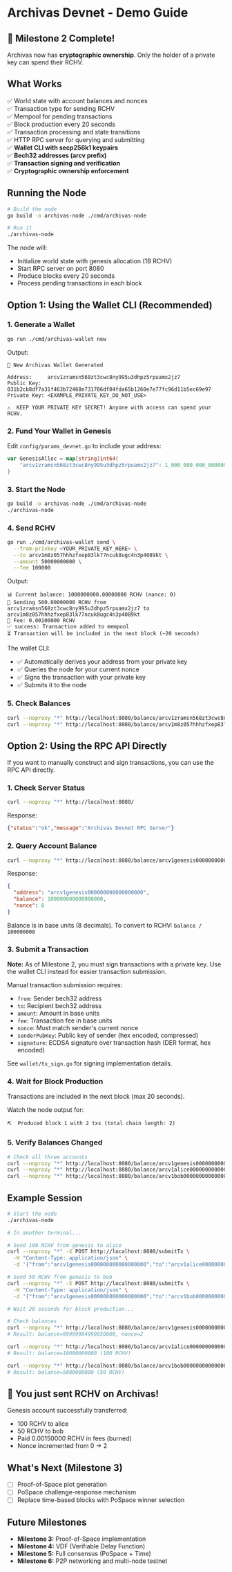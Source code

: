 # Archivas Devnet - Demo Guide

## 🔐 Milestone 2 Complete!

Archivas now has **cryptographic ownership**. Only the holder of a private key can spend their RCHV.

## What Works

✅ World state with account balances and nonces  
✅ Transaction type for sending RCHV  
✅ Mempool for pending transactions  
✅ Block production every 20 seconds  
✅ Transaction processing and state transitions  
✅ HTTP RPC server for querying and submitting  
✅ **Wallet CLI with secp256k1 keypairs**  
✅ **Bech32 addresses (arcv prefix)**  
✅ **Transaction signing and verification**  
✅ **Cryptographic ownership enforcement**  

## Running the Node

```bash
# Build the node
go build -o archivas-node ./cmd/archivas-node

# Run it
./archivas-node
```

The node will:
- Initialize world state with genesis allocation (1B RCHV)
- Start RPC server on port 8080
- Produce blocks every 20 seconds
- Process pending transactions in each block

## Option 1: Using the Wallet CLI (Recommended)

### 1. Generate a Wallet

```bash
go run ./cmd/archivas-wallet new
```

Output:
```
🔐 New Archivas Wallet Generated

Address:     arcv1zramsn568zt3cwc8ny995u3dhpz5rpuamx2jz7
Public Key:  031b2cb8df7a31f463b72468e731786df04fda65b1260e7e77fc96d11b5ec69e97
Private Key: <EXAMPLE_PRIVATE_KEY_DO_NOT_USE>

⚠️  KEEP YOUR PRIVATE KEY SECRET! Anyone with access can spend your RCHV.
```

### 2. Fund Your Wallet in Genesis

Edit `config/params_devnet.go` to include your address:

```go
var GenesisAlloc = map[string]int64{
    "arcv1zramsn568zt3cwc8ny995u3dhpz5rpuamx2jz7": 1_000_000_000_00000000, // 1B RCHV
}
```

### 3. Start the Node

```bash
go build -o archivas-node ./cmd/archivas-node
./archivas-node
```

### 4. Send RCHV

```bash
go run ./cmd/archivas-wallet send \
  --from-privkey <YOUR_PRIVATE_KEY_HERE> \
  --to arcv1m8z057hhhzfxep83lk77ncuk8ugc4n3p4089kt \
  --amount 50000000000 \
  --fee 100000
```

Output:
```
📊 Current balance: 1000000000.00000000 RCHV (nonce: 0)
📝 Sending 500.00000000 RCHV from arcv1zramsn568zt3cwc8ny995u3dhpz5rpuamx2jz7 to arcv1m8z057hhhzfxep83lk77ncuk8ugc4n3p4089kt
💸 Fee: 0.00100000 RCHV
✅ success: Transaction added to mempool
⏳ Transaction will be included in the next block (~20 seconds)
```

The wallet CLI:
- ✅ Automatically derives your address from your private key
- ✅ Queries the node for your current nonce
- ✅ Signs the transaction with your private key
- ✅ Submits it to the node

### 5. Check Balances

```bash
curl --noproxy "*" http://localhost:8080/balance/arcv1zramsn568zt3cwc8ny995u3dhpz5rpuamx2jz7
curl --noproxy "*" http://localhost:8080/balance/arcv1m8z057hhhzfxep83lk77ncuk8ugc4n3p4089kt
```

## Option 2: Using the RPC API Directly

If you want to manually construct and sign transactions, you can use the RPC API directly.

### 1. Check Server Status

```bash
curl --noproxy "*" http://localhost:8080/
```

Response:
```json
{"status":"ok","message":"Archivas Devnet RPC Server"}
```

### 2. Query Account Balance

```bash
curl --noproxy "*" http://localhost:8080/balance/arcv1genesis000000000000000000
```

Response:
```json
{
  "address": "arcv1genesis000000000000000000",
  "balance": 100000000000000000,
  "nonce": 0
}
```

Balance is in base units (8 decimals). To convert to RCHV: `balance / 100000000`

### 3. Submit a Transaction

**Note:** As of Milestone 2, you must sign transactions with a private key. Use the wallet CLI instead for easier transaction submission.

Manual transaction submission requires:
- `from`: Sender bech32 address
- `to`: Recipient bech32 address
- `amount`: Amount in base units
- `fee`: Transaction fee in base units
- `nonce`: Must match sender's current nonce
- `senderPubKey`: Public key of sender (hex encoded, compressed)
- `signature`: ECDSA signature over transaction hash (DER format, hex encoded)

See `wallet/tx_sign.go` for signing implementation details.

### 4. Wait for Block Production

Transactions are included in the next block (max 20 seconds).

Watch the node output for:
```
⛏️  Produced block 1 with 2 txs (total chain length: 2)
```

### 5. Verify Balances Changed

```bash
# Check all three accounts
curl --noproxy "*" http://localhost:8080/balance/arcv1genesis000000000000000000
curl --noproxy "*" http://localhost:8080/balance/arcv1alice00000000000000000000
curl --noproxy "*" http://localhost:8080/balance/arcv1bob000000000000000000000
```

## Example Session

```bash
# Start the node
./archivas-node

# In another terminal...

# Send 100 RCHV from genesis to alice
curl --noproxy "*" -X POST http://localhost:8080/submitTx \
  -H "Content-Type: application/json" \
  -d '{"from":"arcv1genesis000000000000000000","to":"arcv1alice00000000000000000000","amount":10000000000,"fee":100000,"nonce":0}'

# Send 50 RCHV from genesis to bob
curl --noproxy "*" -X POST http://localhost:8080/submitTx \
  -H "Content-Type: application/json" \
  -d '{"from":"arcv1genesis000000000000000000","to":"arcv1bob000000000000000000000","amount":5000000000,"fee":50000,"nonce":1}'

# Wait 20 seconds for block production...

# Check balances
curl --noproxy "*" http://localhost:8080/balance/arcv1genesis000000000000000000
# Result: balance=99999984999850000, nonce=2

curl --noproxy "*" http://localhost:8080/balance/arcv1alice00000000000000000000
# Result: balance=10000000000 (100 RCHV)

curl --noproxy "*" http://localhost:8080/balance/arcv1bob000000000000000000000
# Result: balance=5000000000 (50 RCHV)
```

## 🎉 You just sent RCHV on Archivas!

Genesis account successfully transferred:
- 100 RCHV to alice
- 50 RCHV to bob
- Paid 0.00150000 RCHV in fees (burned)
- Nonce incremented from 0 → 2

## What's Next (Milestone 3)

- [ ] Proof-of-Space plot generation
- [ ] PoSpace challenge-response mechanism  
- [ ] Replace time-based blocks with PoSpace winner selection

## Future Milestones

- **Milestone 3:** Proof-of-Space implementation
- **Milestone 4:** VDF (Verifiable Delay Function)
- **Milestone 5:** Full consensus (PoSpace + Time)
- **Milestone 6:** P2P networking and multi-node testnet

